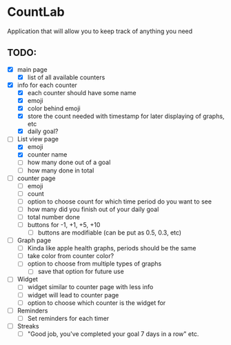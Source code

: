# CountLab
Application that will allow you to keep track of anything you need



## TODO:
- [x] main page
    - [x] list of all available counters
- [x] info for each counter
    - [x] each counter should have some name
    - [x] emoji
    - [x] color behind emoji
    - [x] store the count needed with timestamp for later displaying of graphs, etc
    - [x] daily goal?
- [ ] List view page
    - [x] emoji
    - [x] counter name
    - [ ] how many done out of a goal
    - [ ] how many done in total
- [ ] counter page
    - [ ] emoji
    - [ ] count
    - [ ] option to choose count for which time period do you want to see
    - [ ] how many did you finish out of your daily goal
    - [ ] total number done
    - [ ] buttons for -1, +1, +5, +10
        - [ ] buttons are modifiable (can be put as 0.5, 0.3, etc)
- [ ] Graph page
    - [ ] Kinda like apple health graphs, periods should be the same
    - [ ] take color from counter color?
    - [ ] option to choose from multiple types of graphs
        - [ ] save that option for future use
- [ ] Widget
    - [ ] widget similar to counter page with less info
    - [ ] widget will lead to counter page
    - [ ] option to choose which counter is the widget for
- [ ] Reminders
    - [ ] Set reminders for each timer
- [ ] Streaks
    - [ ] "Good job, you've completed your goal 7 days in a row" etc.
